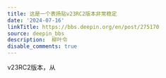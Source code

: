 ```yaml
---
title: 这是一个表扬贴v23RC2版本非常稳定
date: '2024-07-16'
linkTitle: https://bbs.deepin.org/en/post/275170
source: deepin_bbs
description:  柳叶令 
disable_comments: true
---
```

v23RC2版本，从
